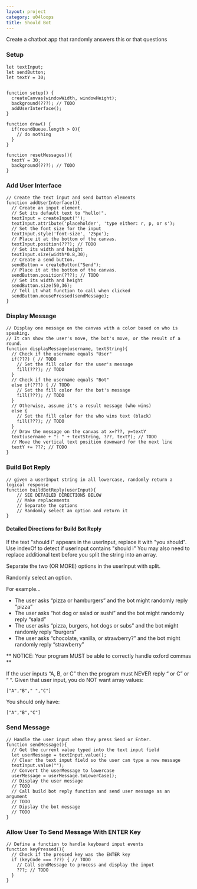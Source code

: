 ```yaml
---
layout: project
category: u04loops
title: Should Bot
---
```


Create a chatbot app that randomly answers this or that questions



### Setup

```
let textInput;
let sendButton;
let textY = 30;


function setup() {
  createCanvas(windowWidth, windowHeight);
  background(???); // TODO
  addUserInterface();
}

function draw() {
  if(roundQueue.length > 0){
    // do nothing
  }
}

function resetMessages(){
  textY = 30;
  background(???); // TODO
}
```

### Add User Interface

```
// Create the text input and send button elements
function addUserInterface(){
  // Create an input element.
  // Set its default text to "hello!".
  textInput = createInput('');
  textInput.attribute('placeholder', 'type either: r, p, or s');
  // Set the font size for the input
  textInput.style('font-size', '25px');
  // Place it at the bottom of the canvas. 
  textInput.position(???); // TODO
  // Set its width and height 
  textInput.size(width*0.8,30);
  // Create a send button.
  sendButton = createButton("Send");
  // Place it at the bottom of the canvas. 
  sendButton.position(???); // TODO
  // Set its width and height 
  sendButton.size(50,36);
  // Tell it what function to call when clicked
  sendButton.mousePressed(sendMessage);
}
```


### Display Message

```
// Display one message on the canvas with a color based on who is speaking.
// It can show the user's move, the bot's move, or the result of a round.
function displayMessage(username, textString){
  // Check if the username equals "User"
  if(???) { // TODO
    // Set the fill color for the user's message
    fill(???); // TODO
  } 
  // Check if the username equals "Bot"
  else if(???) { // TODO
    // Set the fill color for the bot's message
    fill(???); // TODO
  }
  // Otherwise, assume it's a result message (who wins)
  else {
    // Set the fill color for the who wins text (black)
    fill(???); // TODO
  }
  // Draw the message on the canvas at x=???, y=textY
  text(username + ": " + textString, ???, textY); // TODO
  // Move the vertical text position downward for the next line
  textY += ???; // TODO
}
```

### Build Bot Reply
```
// given a userInput string in all lowercase, randomly return a logical response
function buildBotReply(userInput){
    // SEE DETAILED DIRECTIONS BELOW
    // Make replacements
    // Separate the options
    // Randomly select an option and return it
}
```

#### Detailed Directions for Build Bot Reply

If the text "should i" appears in the userInput, replace it with "you should". Use indexOf to detect if userInput contains "should i" You may also need to replace additional text before you split the string into an array.

Separate the two (OR MORE) options in the userInput with split. 

Randomly select an option.

For example…

- The user asks “pizza or hamburgers” and the bot might randomly reply “pizza”
- The user asks “hot dog or salad or sushi” and the bot might randomly reply “salad”
- The user asks “pizza, burgers, hot dogs or subs” and the bot might randomly reply “burgers”
- The user asks “chocolate, vanilla, or strawberry?” and the bot might randomly reply “strawberry”

** NOTICE: Your program MUST be able to correctly handle oxford commas **

If the user inputs “A, B, or C” then the program must NEVER reply “ or C” or “ “. Given that user input, you do NOT want array values:

`["A","B"," ","C"]`

You should only have:

`["A","B","C"]`


### Send Message
```
// Handle the user input when they press Send or Enter.
function sendMessage(){
  // Get the current value typed into the text input field
  let userMessage = textInput.value();
  // Clear the text input field so the user can type a new message
  textInput.value("");
  // Convert the userMessage to lowercase
  userMessage = userMessage.toLowerCase();
  // Display the user message
  // TODO
  // Call build bot reply function and send user message as an argument
  // TODO
  // Dipslay the bot message
  // TODO
}
```

### Allow User To Send Message With ENTER Key
```
// Define a function to handle keyboard input events
function keyPressed(){
  // Check if the pressed key was the ENTER key
  if (keyCode === ???) { // TODO
    // Call sendMessage to process and display the input
    ???; // TODO
  }
}
```

